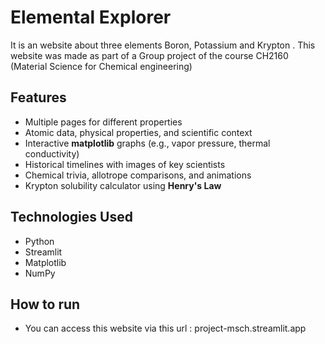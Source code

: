 # Elemental Explorer
It is an website about three elements Boron, Potassium and Krypton .
This website was made as part of a Group project  of the course CH2160 (Material Science for Chemical engineering)


## Features

- Multiple pages for different properties
- Atomic data, physical properties, and scientific context
- Interactive **matplotlib** graphs (e.g., vapor pressure, thermal conductivity)
- Historical timelines with images of key scientists
- Chemical trivia, allotrope comparisons, and animations
- Krypton solubility calculator using **Henry's Law**


## Technologies Used

- Python
- Streamlit
- Matplotlib
- NumPy

## How to run 
- You can access this website via this url : project-msch.streamlit.app
